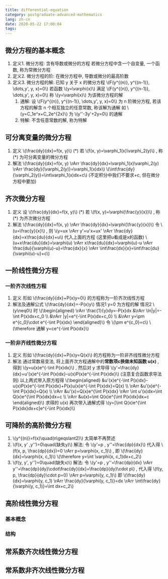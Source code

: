 ```yaml
---
title: differential-equation
category: postgraduate-advanced-mathematics
lang: zh-cn
date: 2020-05-22 17:00:04
tags:
---
```


## 微分方程的基本概念

1. 定义1. 微分方程: 含有导数或微分的方程
   若微分方程中含一个自变量, 一个函数, 称为常微分方程
2. 定义2. 微分方程的阶: 在微分方程中, 导数或微分的最高阶数
3. 定义3. 微分方程的解: 
   已知 y 关于 x 的微分方程 \\(F(y^{(n)}, y^{(n-1)}, \dots,y', y, x)=0\\)
   若函数 \\(y=\varphi(x)\\) 满足 \\(F(y^{(n)}, y^{(n-1)}, \dots,y', y, x)=0\\)
   称 \\(y=\varphi(x)\\) 为该微分方程的解
   1. 通解: 设 \\(F(y^{(n)}, y^{(n-1)}, \dots,y', y, x)=0\\) 为 n 阶微分方程, 若该方程的解含 n 个相互独立的任意常数, 称该解为通解
      如 \\(y=C_1e^x+C_2e^{2x}\\) 为 \\(y''-3y'+2y=0\\) 的通解
   2. 特解: 不含任意常数的解, 称为特解


## 可分离变量的微分方程

1. 定义
   \\(\frac{dy}{dx}=f(x, y)\\) (\*)
   若 \\(f(x, y)=\varphi_1(x)\varphi_2(y)\\) , 称 (\*) 为可分离变量的微分方程
2. 解法
   \\(\frac{dy}{dx}=f(x, y) \rArr \frac{dy}{dx}=\varphi_1(x)\varphi_2(y) \rArr \frac{dy}{\varphi_2(y)}=\varphi_1(x)dx\\)
   \\(\int\frac{dy}{\varphi_2(y)}=\int\varphi_1(x)dx+c\\) (不定积分中我们不要求+c, 但在微分方程中要加) 

## 齐次微分方程

1. 定义
   设 \\(\frac{dy}{dx}=f(x, y)\\) (\*)
   若 \\(f(x, y)=\varphi(\frac{y}{x})\\) , 称 (\*) 为齐次微分方程
2. 解法
   \\(\frac{dy}{dx}=f(x, y) \rArr \frac{dy}{dx}=\varphi(\frac{y}{x})\\)
   令 \\(u=\frac{y}{x}\\) , 则 \\(y=ux \rArr y'=u'x+ux' \rArr \frac{dy}{dx}=x\frac{du}{dx}+u\\) 代入上面的方程 (这里把u看成是x的函数)
   \\(u+x\frac{du}{dx}=\varphi(u) \rArr x\frac{du}{dx}=\varphi(u)-u \rArr \frac{du}{\varphi(u)-u}=\frac{dx}{x} \rArr \int\frac{dx}{x}=\int\frac{du}{\varphi(u)-u}+c\\)

## 一阶线性微分方程

### 一阶齐次线性方程

1. 定义
   形如 \\(\frac{dy}{dx}+P(x)y=0\\) 的方程称为一阶齐次线性方程
2. 解法及通解公式
   \\(\frac{dy}{dx}=-P(x)y\\)
   情况1 y=0 为方程的解
   情况2 \\(y\neq0\\) 时 
   \\(\begin{aligned} \rArr \frac{1}{y}dy=-P(x)dx &\rArr \ln|y|=-\int P(x)dx+c_0 \\\ &\rArr |y|=e^{-\int P(x)dx+c_0} \\\ &\rArr y=\pm e^{c_0}\cdot e^{-\int P(x)dx} \end{aligned}\\)
   令 \\(\pm e^{c_0}=c\\)
   \\(\therefore 通解 y=ce^{-\int P(x)dx}\\)

### 一阶非齐线性微分方程

1. 定义
   形如 \\(\frac{dy}{dx}+P(x)y=Q(x)\\) 的方程称为一阶非齐线性微分方程
2. 解法
   通过常数易变法, 将上面齐次方程通解中的**常数项c换做未知函数 u(x)** , 得到
   \\(y=u(x)e^{-\int P(x)dx}\\) ,
   然后对 y 求导得
   \\(y'=\frac{dy}{dx}=u'(x)e^{-\int P(x)dx}-u(x)P(x)e^{-\int P(x)dx}\\) (注意复合函数求导法则)
   以上两式带入原方程得
   \\(\begin{aligned} &u'(x)e^{-\int P(x)dx}-u(x)P(x)e^{-\int P(x)dx}+P(x)u(x)e^{-\int P(x)dx}=Q(x) \\\ \rArr &u'(x)e^{-\int P(x)dx}=Q(x) \\\ \rArr &u'(x)=Q(x)e^{\int P(x)dx} \rArr \int u'(x)dx=\int Q(x)e^{\int P(x)dx}dx+c \\\ \rArr &u(x)=\int Q(x)e^{\int P(x)dx}dx+c \end{aligned}\\)
   求得的 u(x) 再次带入通解式得 \\(y=[\int Q(x)e^{\int P(x)dx}dx+c]e^{-\int P(x)dx}\\)

## 可降阶的高阶微分方程

1. \\(y^{(n)}=f(x)\quad(n\geqslant2)\\)
   太简单不再赘述
2. \\(f(x, y' ,y'')=0\quad(缺失y)\\)
   解法:
   令 \\(y'=p , y''=\frac{dp}{dx}\\) 代入得
   \\(f(x, p, \frac{dp}{dx})=0 \rArr p=\varphi(x, c_1)\\) , 即 \\(\frac{dy}{dx}=\varphi(x, c_1)\\)
   \\(\therefore y=\int \varphi(x, c_1)dx+c_2\\)
3. \\(f(y, y', y'')=0\quad(缺失x)\\)
   解法:
   令 \\(y'=p , y''=\frac{dp}{dx} \rArr y''=\frac{dp}{dy}\cdot\frac{dy}{dx}=\frac{dp}{dy}\cdot p\\) , 代入得 
   \\(f(y, p, \frac{dp}{dy}\cdot  p=0) \rArr p=\varphi(y, c_1)\\)
   即 \\(\frac{dy}{dx}=\varphi(y, c_1) \rArr  \frac{dy}{\varphi(y, c_1)}=dx \rArr \int\frac{dy}{\varphi(y, c_1)}=\int dx+c_2\\)

## 高阶线性微分方程

### 基本概念



### 结构

## 常系数齐次线性微分方程

## 常系数非齐次线性微分方程
